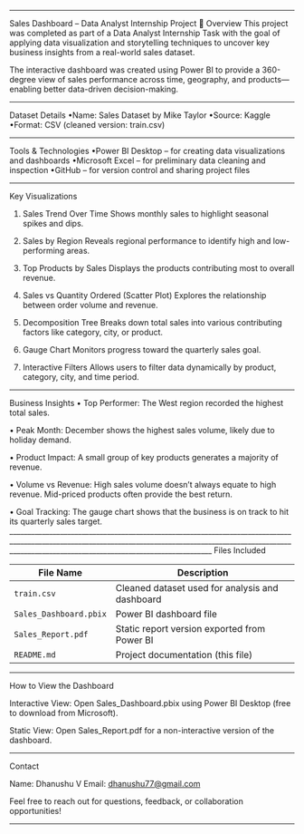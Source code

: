 ____________________________________________________________________________________________________________________________________________________________________________________________________________________
 Sales Dashboard – Data Analyst Internship Project
📝 Overview
This project was completed as part of a Data Analyst Internship Task with the goal of applying data visualization and storytelling techniques to uncover key business insights from a real-world sales dataset.

The interactive dashboard was created using Power BI to provide a 360-degree view of sales performance across time, geography, and products—enabling better data-driven decision-making.
____________________________________________________________________________________________________________________________________________________________________________________________________________________
Dataset Details
 •Name: Sales Dataset by Mike Taylor
 •Source: Kaggle
 •Format: CSV (cleaned version: train.csv)
____________________________________________________________________________________________________________________________________________________________________________________________________________________
Tools & Technologies
 •Power BI Desktop – for creating data visualizations and dashboards
 •Microsoft Excel – for preliminary data cleaning and inspection
 •GitHub – for version control and sharing project files
____________________________________________________________________________________________________________________________________________________________________________________________________________________
Key Visualizations
1. Sales Trend Over Time
Shows monthly sales to highlight seasonal spikes and dips.

2. Sales by Region
Reveals regional performance to identify high and low-performing areas.

3. Top Products by Sales
Displays the products contributing most to overall revenue.

4. Sales vs Quantity Ordered (Scatter Plot)
Explores the relationship between order volume and revenue.

5. Decomposition Tree
Breaks down total sales into various contributing factors like category, city, or product.

6. Gauge Chart
Monitors progress toward the quarterly sales goal.

7. Interactive Filters
Allows users to filter data dynamically by product, category, city, and time period.
____________________________________________________________________________________________________________________________________________________________________________________________________________________
Business Insights
 • Top Performer: The West region recorded the highest total sales.

 • Peak Month: December shows the highest sales volume, likely due to holiday demand.

 • Product Impact: A small group of key products generates a majority of revenue.

 • Volume vs Revenue: High sales volume doesn’t always equate to high revenue. Mid-priced products often provide the best return.

 • Goal Tracking: The gauge chart shows that the business is on track to hit its quarterly sales target. ____________________________________________________________________________________________________________________________________________________________________________________________________________________
Files Included

| File Name              | Description                                     |
| ---------------------- | ----------------------------------------------- |
| `train.csv`            | Cleaned dataset used for analysis and dashboard |
| `Sales_Dashboard.pbix` | Power BI dashboard file                         |
| `Sales_Report.pdf`     | Static report version exported from Power BI    |
| `README.md`            | Project documentation (this file)               |
____________________________________________________________________________________________________________________________________________________________________________________________________________________
How to View the Dashboard

Interactive View:
Open Sales_Dashboard.pbix using Power BI Desktop (free to download from Microsoft).

Static View:
Open Sales_Report.pdf for a non-interactive version of the dashboard.
____________________________________________________________________________________________________________________________________________________________________________________________________________________
Contact

Name: Dhanushu V
Email: dhanushu77@gmail.com

Feel free to reach out for questions, feedback, or collaboration opportunities!
____________________________________________________________________________________________________________________________________________________________________________________________________________________
